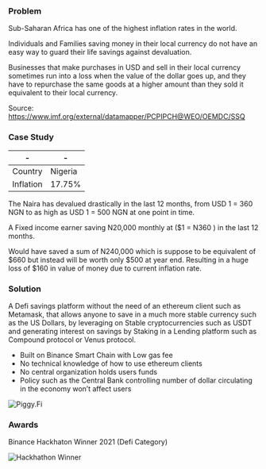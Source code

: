 ### Problem

Sub-Saharan Africa has one of the highest inflation rates in the world.

Individuals and Families saving money in their local currency do not have an easy way to guard their life savings against devaluation.

Businesses that make purchases in USD and sell in their local currency sometimes run into a loss when the value of the dollar goes up, and they have to repurchase the same goods at a higher amount than they sold it equivalent to their local currency.

Source: https://www.imf.org/external/datamapper/PCPIPCH@WEO/OEMDC/SSQ

### Case Study
|   -    | - |
| ----------- | ----------- |
| Country      | Nigeria       |
| Inflation   | 17.75%        |


The Naira has devalued drastically in the last 12 months, from 
USD 1 = 360 NGN to as high as USD 1 = 500 NGN at one point in time.

A Fixed income earner saving N20,000 monthly at ($1 = N360 ) in the last 12 months.

Would have saved a sum of N240,000 which is suppose to be equivalent of  $660 but instead will be worth only $500 at year end. Resulting in a huge loss of $160 in value of money due to current inflation rate.

### Solution

A Defi savings platform without the need of an ethereum client such as Metamask, that allows anyone to save in a much more stable currency such as the US Dollars, by leveraging on Stable cryptocurrencies such as USDT and generating interest on savings by Staking in a Lending platform such as Compound protocol or Venus protocol.

- Built on Binance Smart Chain with Low gas fee
- No technical knowledge of how to use ethereum clients
- No central organization holds users funds
- Policy such as the Central Bank controlling number of dollar circulating in the economy won’t affect users

![Piggy.Fi](https://drewhyte-west-1.s3.us-west-1.amazonaws.com/Piggy.fi.jpg)

### Awards

Binance Hackhaton Winner 2021 (Defi Category)

![Hackhathon Winner](https://drewhyte-west-1.s3.us-west-1.amazonaws.com/winner.png)
